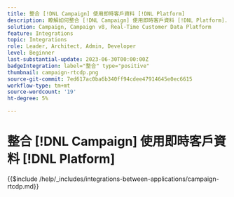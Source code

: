 ```yaml
---
title: 整合 [!DNL Campaign] 使用即時客戶資料 [!DNL Platform]
description: 瞭解如何整合 [!DNL Campaign] 使用即時客戶資料 [!DNL Platform].
solution: Campaign, Campaign v8, Real-Time Customer Data Platform
feature: Integrations
topic: Integrations
role: Leader, Architect, Admin, Developer
level: Beginner
last-substantial-update: 2023-06-30T00:00:00Z
badgeIntegration: label="整合" type="positive"
thumbnail: campaign-rtcdp.png
source-git-commit: 7ed617ac0ba6b340ff94cdee47914645e0ec6615
workflow-type: tm+mt
source-wordcount: '19'
ht-degree: 5%

---
```



# 整合 [!DNL Campaign] 使用即時客戶資料 [!DNL Platform]

{{$include /help/_includes/integrations-between-applications/campaign-rtcdp.md}}
